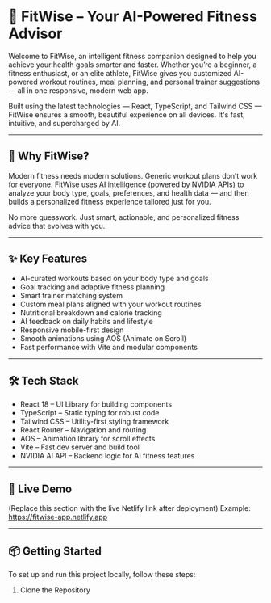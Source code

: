 # 💪 FitWise – Your AI-Powered Fitness Advisor

Welcome to FitWise, an intelligent fitness companion designed to help you achieve your health goals smarter and faster. Whether you’re a beginner, a fitness enthusiast, or an elite athlete, FitWise gives you customized AI-powered workout routines, meal planning, and personal trainer suggestions — all in one responsive, modern web app.

Built using the latest technologies — React, TypeScript, and Tailwind CSS — FitWise ensures a smooth, beautiful experience on all devices. It's fast, intuitive, and supercharged by AI.

---

## 🧠 Why FitWise?

Modern fitness needs modern solutions. Generic workout plans don’t work for everyone. FitWise uses AI intelligence (powered by NVIDIA APIs) to analyze your body type, goals, preferences, and health data — and then builds a personalized fitness experience tailored just for you.

No more guesswork. Just smart, actionable, and personalized fitness advice that evolves with you.

---

## ✨ Key Features

- AI-curated workouts based on your body type and goals
- Goal tracking and adaptive fitness planning
- Smart trainer matching system
- Custom meal plans aligned with your workout routines
- Nutritional breakdown and calorie tracking
- AI feedback on daily habits and lifestyle
- Responsive mobile-first design
- Smooth animations using AOS (Animate on Scroll)
- Fast performance with Vite and modular components

---

## 🛠️ Tech Stack

- React 18 – UI Library for building components
- TypeScript – Static typing for robust code
- Tailwind CSS – Utility-first styling framework
- React Router – Navigation and routing
- AOS – Animation library for scroll effects
- Vite – Fast dev server and build tool
- NVIDIA AI API – Backend logic for AI fitness features

---

## 🚀 Live Demo

(Replace this section with the live Netlify link after deployment)
Example: https://fitwise-app.netlify.app

---

## 📦 Getting Started

To set up and run this project locally, follow these steps:

1. Clone the Repository
